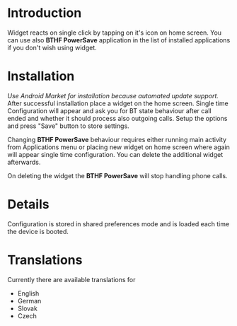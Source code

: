 # Introduction #

Widget reacts on single click by tapping on it's icon on home screen.
You can use also **BTHF PowerSave** application in the list of installed applications if you don't wish using widget.

# Installation #

_Use Android Market for installation because automated update support._
After successful installation place a widget on the home screen.
Single time Configuration will appear and ask you for BT state behaviour after call ended and whether it should process also outgoing calls.
Setup the options and press "Save" button to store settings.

Changing **BTHF PowerSave** behaviour requires either running main activity from Applications menu or placing new widget on home screen where again will appear single time configuration. You can delete the additional widget afterwards.

On deleting the widget the **BTHF PowerSave** will stop handling phone calls.

# Details #

Configuration is stored in shared preferences mode and is loaded each time the device is booted.

# Translations #
Currently there are available translations for
  * English
  * German
  * Slovak
  * Czech